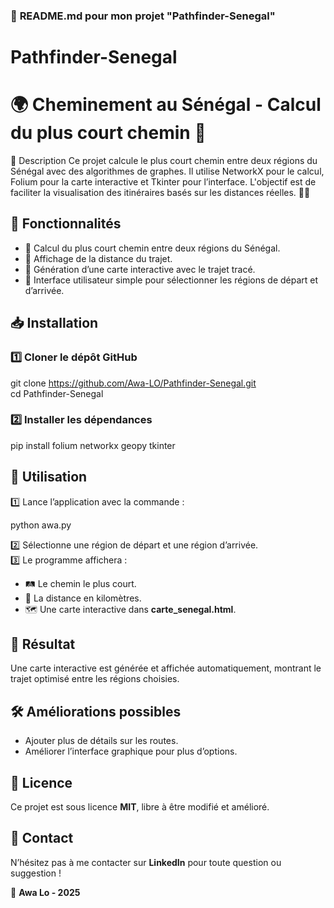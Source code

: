 ### 📌 **README.md pour mon projet "Pathfinder-Senegal"**  
# Pathfinder-Senegal
# 🌍 Cheminement au Sénégal - Calcul du plus court chemin 📍
📜 Description Ce projet calcule le plus court chemin entre deux régions du Sénégal avec des algorithmes de graphes. Il utilise NetworkX pour le calcul, Folium pour la carte interactive et Tkinter pour l’interface. L'objectif est de faciliter la visualisation des itinéraires basés sur les distances réelles. 🚗📍

## 🚀 Fonctionnalités
- 🔹 Calcul du plus court chemin entre deux régions du Sénégal.
- 🔹 Affichage de la distance du trajet.
- 🔹 Génération d’une carte interactive avec le trajet tracé.
- 🔹 Interface utilisateur simple pour sélectionner les régions de départ et d’arrivée.

## 📥 Installation  
### 1️⃣ Cloner le dépôt GitHub  

git clone https://github.com/Awa-LO/Pathfinder-Senegal.git  
cd Pathfinder-Senegal 

### 2️⃣ Installer les dépendances  

pip install folium networkx geopy tkinter  
  

## 🎯 Utilisation  
1️⃣ Lance l’application avec la commande :  

python awa.py  
 
2️⃣ Sélectionne une région de départ et une région d’arrivée.  
3️⃣ Le programme affichera :  
   - 🛤️ Le chemin le plus court.  
   - 📏 La distance en kilomètres.  
   - 🗺️ Une carte interactive dans **carte_senegal.html**.  

## 📌 Résultat  
Une carte interactive est générée et affichée automatiquement, montrant le trajet optimisé entre les régions choisies.  

## 🛠️ Améliorations possibles  
- Ajouter plus de détails sur les routes.  
- Améliorer l’interface graphique pour plus d’options.  

## 📝 Licence  
Ce projet est sous licence **MIT**, libre à être modifié et amélioré.  

## 📧 Contact  
N’hésitez pas à me contacter sur **LinkedIn** pour toute question ou suggestion !  


📍 **Awa Lo - 2025**  
